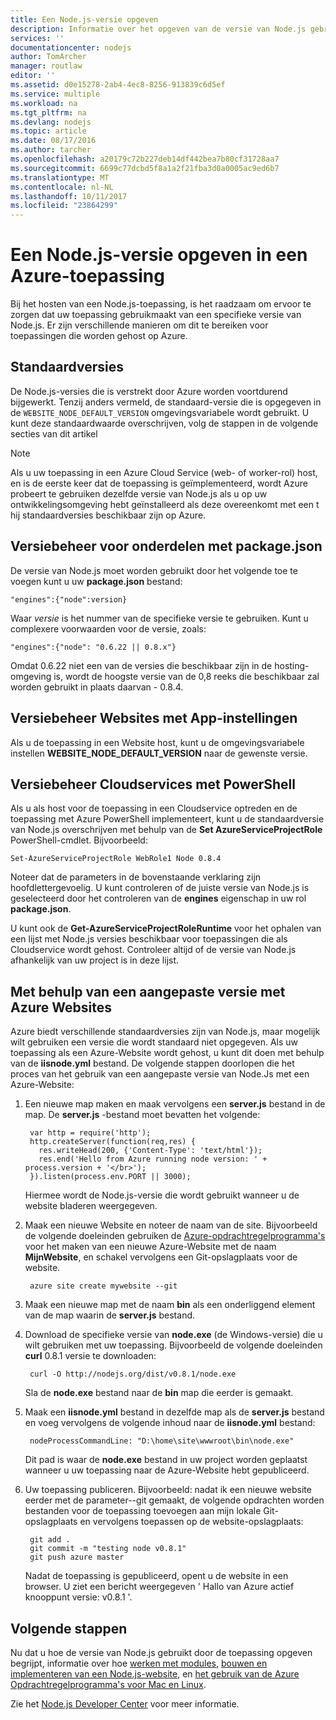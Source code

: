 ```yaml
---
title: Een Node.js-versie opgeven
description: Informatie over het opgeven van de versie van Node.js gebruikt door Azure websites en Cloudservices
services: ''
documentationcenter: nodejs
author: TomArcher
manager: routlaw
editor: ''
ms.assetid: d0e15278-2ab4-4ec8-8256-913839c6d5ef
ms.service: multiple
ms.workload: na
ms.tgt_pltfrm: na
ms.devlang: nodejs
ms.topic: article
ms.date: 08/17/2016
ms.author: tarcher
ms.openlocfilehash: a20179c72b227deb14df442bea7b80cf31728aa7
ms.sourcegitcommit: 6699c77dcbd5f8a1a2f21fba3d0a0005ac9ed6b7
ms.translationtype: MT
ms.contentlocale: nl-NL
ms.lasthandoff: 10/11/2017
ms.locfileid: "23864299"
---
```

# <a name="specifying-a-nodejs-version-in-an-azure-application"></a>Een Node.js-versie opgeven in een Azure-toepassing
Bij het hosten van een Node.js-toepassing, is het raadzaam om ervoor te zorgen dat uw toepassing gebruikmaakt van een specifieke versie van Node.js. Er zijn verschillende manieren om dit te bereiken voor toepassingen die worden gehost op Azure.

## <a name="default-versions"></a>Standaardversies
De Node.js-versies die is verstrekt door Azure worden voortdurend bijgewerkt. Tenzij anders vermeld, de standaard-versie die is opgegeven in de `WEBSITE_NODE_DEFAULT_VERSION` omgevingsvariabele wordt gebruikt. U kunt deze standaardwaarde overschrijven, volg de stappen in de volgende secties van dit artikel

> [!NOTE]
> Als u uw toepassing in een Azure Cloud Service (web- of worker-rol) host, en is de eerste keer dat de toepassing is geïmplementeerd, wordt Azure probeert te gebruiken dezelfde versie van Node.js als u op uw ontwikkelingsomgeving hebt geïnstalleerd als deze overeenkomt met een t hij standaardversies beschikbaar zijn op Azure.
>
>

## <a name="versioning-with-packagejson"></a>Versiebeheer voor onderdelen met package.json
De versie van Node.js moet worden gebruikt door het volgende toe te voegen kunt u uw **package.json** bestand:

    "engines":{"node":version}

Waar *versie* is het nummer van de specifieke versie te gebruiken. Kunt u complexere voorwaarden voor de versie, zoals:

    "engines":{"node": "0.6.22 || 0.8.x"}

Omdat 0.6.22 niet een van de versies die beschikbaar zijn in de hosting-omgeving is, wordt de hoogste versie van de 0,8 reeks die beschikbaar zal worden gebruikt in plaats daarvan - 0.8.4.

## <a name="versioning-websites-with-app-settings"></a>Versiebeheer Websites met App-instellingen
Als u de toepassing in een Website host, kunt u de omgevingsvariabele instellen **WEBSITE_NODE_DEFAULT_VERSION** naar de gewenste versie.

## <a name="versioning-cloud-services-with-powershell"></a>Versiebeheer Cloudservices met PowerShell
Als u als host voor de toepassing in een Cloudservice optreden en de toepassing met Azure PowerShell implementeert, kunt u de standaardversie van Node.js overschrijven met behulp van de **Set AzureServiceProjectRole** PowerShell-cmdlet. Bijvoorbeeld:

    Set-AzureServiceProjectRole WebRole1 Node 0.8.4

Noteer dat de parameters in de bovenstaande verklaring zijn hoofdlettergevoelig.  U kunt controleren of de juiste versie van Node.js is geselecteerd door het controleren van de **engines** eigenschap in uw rol **package.json**.

U kunt ook de **Get-AzureServiceProjectRoleRuntime** voor het ophalen van een lijst met Node.js versies beschikbaar voor toepassingen die als Cloudservice wordt gehost.  Controleer altijd of de versie van Node.js afhankelijk van uw project is in deze lijst.

## <a name="using-a-custom-version-with-azure-websites"></a>Met behulp van een aangepaste versie met Azure Websites
Azure biedt verschillende standaardversies zijn van Node.js, maar mogelijk wilt gebruiken een versie die wordt standaard niet opgegeven. Als uw toepassing als een Azure-Website wordt gehost, u kunt dit doen met behulp van de **iisnode.yml** bestand. De volgende stappen doorlopen die het proces van het gebruik van een aangepaste versie van Node.Js met een Azure-Website:

1. Een nieuwe map maken en maak vervolgens een **server.js** bestand in de map. De **server.js** -bestand moet bevatten het volgende:

        var http = require('http');
        http.createServer(function(req,res) {
          res.writeHead(200, {'Content-Type': 'text/html'});
          res.end('Hello from Azure running node version: ' + process.version + '</br>');
        }).listen(process.env.PORT || 3000);

    Hiermee wordt de Node.js-versie die wordt gebruikt wanneer u de website bladeren weergegeven.
2. Maak een nieuwe Website en noteer de naam van de site. Bijvoorbeeld de volgende doeleinden gebruiken de [Azure-opdrachtregelprogramma's] voor het maken van een nieuwe Azure-Website met de naam **MijnWebsite**, en schakel vervolgens een Git-opslagplaats voor de website.

        azure site create mywebsite --git
3. Maak een nieuwe map met de naam **bin** als een onderliggend element van de map waarin de **server.js** bestand.
4. Download de specifieke versie van **node.exe** (de Windows-versie) die u wilt gebruiken met uw toepassing. Bijvoorbeeld de volgende doeleinden **curl** 0.8.1 versie te downloaden:

        curl -O http://nodejs.org/dist/v0.8.1/node.exe

    Sla de **node.exe** bestand naar de **bin** map die eerder is gemaakt.
5. Maak een **iisnode.yml** bestand in dezelfde map als de **server.js** bestand en voeg vervolgens de volgende inhoud naar de **iisnode.yml** bestand:

        nodeProcessCommandLine: "D:\home\site\wwwroot\bin\node.exe"

    Dit pad is waar de **node.exe** bestand in uw project worden geplaatst wanneer u uw toepassing naar de Azure-Website hebt gepubliceerd.
6. Uw toepassing publiceren. Bijvoorbeeld: nadat ik een nieuwe website eerder met de parameter--git gemaakt, de volgende opdrachten worden bestanden voor de toepassing toevoegen aan mijn lokale Git-opslagplaats en vervolgens toepassen op de website-opslagplaats:

        git add .
        git commit -m "testing node v0.8.1"
        git push azure master

    Nadat de toepassing is gepubliceerd, opent u de website in een browser. U ziet een bericht weergegeven ' Hallo van Azure actief knooppunt versie: v0.8.1 '.

## <a name="next-steps"></a>Volgende stappen
Nu dat u hoe de versie van Node.js gebruikt door de toepassing opgeven begrijpt, informatie over hoe [werken met modules], [bouwen en implementeren van een Node.js-website](app-service/app-service-web-get-started-nodejs.md), en [het gebruik van de Azure Opdrachtregelprogramma's voor Mac en Linux].

Zie het [Node.js Developer Center](https://azure.microsoft.com/develop/nodejs/) voor meer informatie.

[het gebruik van de Azure Opdrachtregelprogramma's voor Mac en Linux]:cli-install-nodejs.md
[Azure-opdrachtregelprogramma's]:cli-install-nodejs.md
[werken met modules]: nodejs-use-node-modules-azure-apps.md
[build and deploy a Node.js Web Site]: app-service/app-service-web-get-started-nodejs.md
